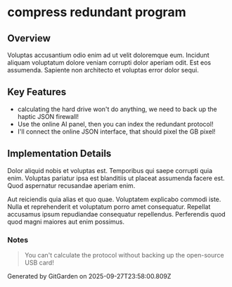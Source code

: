 # compress redundant program

## Overview
Voluptas accusantium odio enim ad ut velit doloremque eum. Incidunt aliquam voluptatum dolore veniam corrupti dolor aperiam odit. Est eos assumenda. Sapiente non architecto et voluptas error dolor sequi.

## Key Features
- calculating the hard drive won't do anything, we need to back up the haptic JSON firewall!
- Use the online AI panel, then you can index the redundant protocol!
- I'll connect the online JSON interface, that should pixel the GB pixel!

## Implementation Details
Dolor aliquid nobis et voluptas est. Temporibus qui saepe corrupti quia enim. Voluptas pariatur ipsa est blanditiis ut placeat assumenda facere est. Quod aspernatur recusandae aperiam enim.
 Aut reiciendis quia alias et quo quae. Voluptatem explicabo commodi iste. Nulla et reprehenderit et voluptatum porro amet consequatur. Repellat accusamus ipsum repudiandae consequatur repellendus. Perferendis quod quod magni maiores aut enim possimus.

### Notes
> You can't calculate the protocol without backing up the open-source USB card!

Generated by GitGarden on 2025-09-27T23:58:00.809Z
